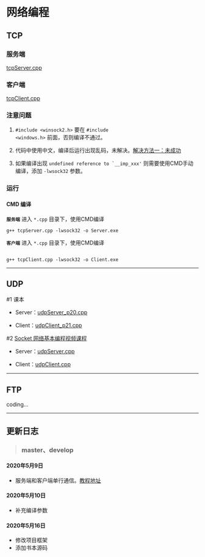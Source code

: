 <!--
 * @Date        : 2020-05-09 18:29:49
 * @LastEditors : anlzou
 * @Github      : https://github.com/anlzou
 * @LastEditTime: 2020-05-16 17:55:08
 * @LastEditTime: 2020-05-12 23:13:29
 * @FilePath    : \socket\README.md
 * @Describe    : 
 -->
# 网络编程

## TCP

### 服务端
[tcpServer.cpp](./src/tcp/tcpServer.cpp)

### 客户端
[tcpClient.cpp](./src/tcp/tcpClient.cpp)

### 注意问题
1. <code>#include <winsock2.h></code> 要在 <code>#include <windows.h></code> 前面，否则编译不通过。

2. 代码中使用中文，编译后运行出现乱码，未解决。[解决方法一：未成功](https://blog.csdn.net/ME__WE/article/details/86478291?utm_medium=distribute.pc_relevant.none-task-blog-BlogCommendFromMachineLearnPai2-4.nonecase&depth_1-utm_source=distribute.pc_relevant.none-task-blog-BlogCommendFromMachineLearnPai2-4.nonecase)

3. 如果编译出现 <code>undefined reference to `__imp_xxx'</code> 则需要使用CMD手动编译，添加 <code>-lwsock32</code> 参数。

### 运行
#### CMD 编译
**<code>服务端</code>** 进入 <code>*.cpp</code> 目录下，使用CMD编译
```
g++ tcpServer.cpp -lwsock32 -o Server.exe
```

**<code>客户端</code>** 进入 <code>*.cpp</code> 目录下，使用CMD编译
```

g++ tcpClient.cpp -lwsock32 -o Client.exe
```

------

## UDP
#1 课本 

- Server：[udpServer_p20.cpp](src/udp/udpServer_p20.cpp)

- Client：[udpClient_p21.cpp](src/udp/udpClient_p21.cpp)

#2 [Socket 网络基本编程视频课程](http://e-learning.51cto.com/course/4951)

- Server：[udpServer.cpp](src/udp/udpServer.cpp)

- Client：[udpClient.cpp](src/udp/udpClient.cpp)

------
## FTP
coding...

------
## 更新日志


>### master、develop
#### 2020年5月9日
- 服务端和客户端单行通信。[教程地址](http://e-learning.51cto.com/video/82847)

#### 2020年5月10日
- 补充编译参数

#### 2020年5月16日
- 修改项目框架
- 添加书本源码
